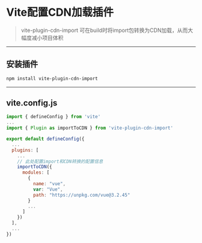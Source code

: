 # Vite配置CDN加载插件
> vite-plugin-cdn-import 可在build时将import包转换为CDN加载，从而大幅度减小项目体积  


---
## 安装插件  
  

```bash
npm install vite-plugin-cdn-import
```  

---
## vite.config.js    
  
```js
import { defineConfig } from 'vite'
...
import { Plugin as importToCDN } from 'vite-plugin-cdn-import'

export default defineConfig({
  ...
  plugins: [
    ...
    // 此处配置import和CDN转换的配置信息
    importToCDN({
      modules: [
        {
          name: "vue",
          var: "Vue",
          path: "https://unpkg.com/vue@3.2.45"
        }
        ...
      ]
    })
  ],
  ...
})
```